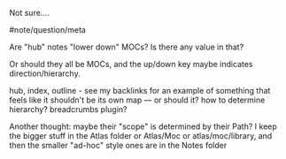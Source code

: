 Not sure....

#note/question/meta 

Are "hub" notes "lower down" MOCs? Is there any value in that?

Or should they all be MOCs, and the up/down key maybe indicates direction/hierarchy.

hub, index, outline - see my backlinks for an example of something that feels like it shouldn't be its own map — or should it?  how to determine hierarchy? breadcrumbs plugin?

Another thought: maybe their "scope" is determined by their Path? I keep the bigger stuff in the Atlas folder or Atlas/Moc or atlas/moc/library, and then the smaller "ad-hoc" style ones are in the Notes folder